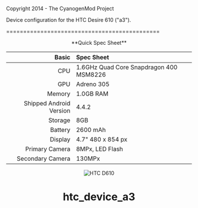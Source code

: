 Copyright 2014 - The CyanogenMod Project

Device configuration for the HTC Desire 610 ("a3").

=============================================
<center>
**Quick Spec Sheet**

Basic   | Spec Sheet
-------:|:-------------------------
CPU     | 1.6GHz Quad Core Snapdragon 400 MSM8226
GPU     | Adreno 305
Memory  | 1.0GB RAM
Shipped Android Version | 4.4.2
Storage | 8GB
Battery | 2600 mAh
Display | 4.7" 480 x 854 px
Primary Camera  | 8MPx, LED Flash
Secondary Camera | 130MPx

![HTC D610](http://cdn-img.xda-developers.com/KD_TOWRGTCWym7ioDTGXiG3zs8g=/300x300/smart/forum.xda-developers.com/devdb/deviceForum/screenshots/3395/20140727T054527.png "HTC D610")
# htc_device_a3
